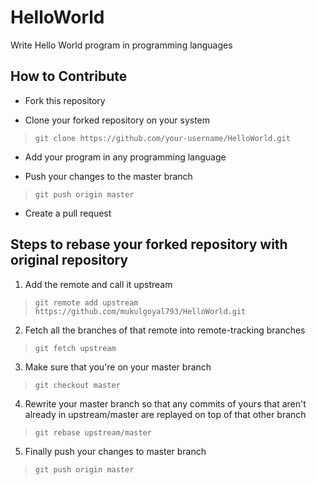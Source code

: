 # HelloWorld
Write Hello World program in programming languages

## How to Contribute
- Fork this repository

- Clone your forked repository on your system
> `git clone https://github.com/your-username/HelloWorld.git`

- Add your program in any programming language

- Push your changes to the master branch
> `git push origin master`

- Create a pull request

## Steps to rebase your forked repository with original repository
1. Add the remote and call it upstream
> `git remote add upstream https://github.com/mukulgoyal793/HelloWorld.git`

2. Fetch all the branches of that remote into remote-tracking branches
> `git fetch upstream`

3. Make sure that you're on your master branch
> `git checkout master`

4. Rewrite your master branch so that any commits of yours that aren't already in upstream/master are replayed on top of that other branch
> `git rebase upstream/master`

5. Finally push your changes to master branch
> `git push origin master`
